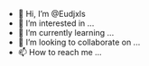 - 👋 Hi, I’m @Eudjxls
- 👀 I’m interested in ...
- 🌱 I’m currently learning ...
- 💞️ I’m looking to collaborate on ...
- 📫 How to reach me ...

<!---
Eudjxls/Eudjxls is a ✨ special ✨ repository because its `README.md` (this file) appears on your GitHub profile.
You can click the Preview link to take a look at your changes.
--->
